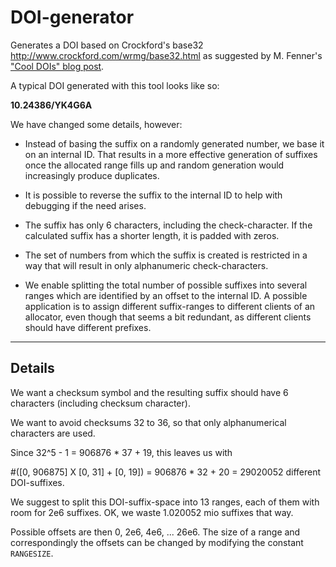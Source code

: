 # DOI-generator

Generates a DOI based on Crockford's base32
http://www.crockford.com/wrmg/base32.html as suggested by M. Fenner's ["Cool DOIs" blog post](https://doi.org/10.5438/55e5-t5c0).

A typical DOI generated with this tool looks like so:


**10.24386/YK4G6A**

We have changed some details, however:

* Instead of basing the suffix on a randomly generated number, we base
  it on an internal ID. That results in a more effective generation of
  suffixes once the allocated range fills up and random generation
  would increasingly produce duplicates.

* It is possible to reverse the suffix to the internal ID to help with
  debugging if the need arises.

* The suffix has only 6 characters, including the check-character. If
  the calculated suffix has a shorter length, it is padded with zeros.

* The set of numbers from which the suffix is created is restricted in
  a way that will result in only alphanumeric check-characters.

* We enable splitting the total number of possible suffixes into
  several ranges which are identified by an offset to the internal
  ID. A possible application is to assign different suffix-ranges to
  different clients of an allocator, even though that seems a bit
  redundant, as different clients should have different prefixes.

----

## Details

We want a checksum symbol and the resulting suffix should have 6
characters (including checksum character).

We want to avoid checksums 32 to 36, so that only alphanumerical
characters are used.

Since 32^5 - 1 =  906876 * 37 + 19, this leaves us with

\#([0, 906875] X [0, 31] + [0, 19])
= 906876 * 32 + 20 = 29020052 different DOI-suffixes.

We suggest to split this DOI-suffix-space into 13 ranges, each of them
with room for 2e6 suffixes. OK, we waste 1.020052 mio suffixes that way.

Possible offsets are then 0, 2e6, 4e6, ... 26e6. The size of a range and
correspondingly the offsets can be changed by modifying the constant `RANGESIZE`.




